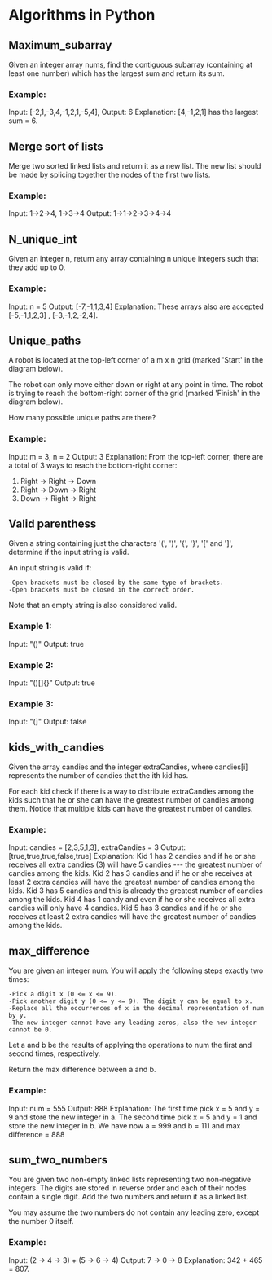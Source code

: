 # Algorithms in Python

## Maximum_subarray
Given an integer array nums, find the contiguous subarray (containing at least one number) which has the largest sum and return 
its sum.

### Example:

Input: [-2,1,-3,4,-1,2,1,-5,4],
Output: 6
Explanation: [4,-1,2,1] has the largest sum = 6.

## Merge sort of lists
Merge two sorted linked lists and return it as a new list. The new list should be made by splicing together the nodes of the first two lists.

### Example:

Input: 1->2->4, 1->3->4
Output: 1->1->2->3->4->4

## N_unique_int
Given an integer n, return any array containing n unique integers such that they add up to 0.

 

### Example:

Input: n = 5
Output: [-7,-1,1,3,4]
Explanation: These arrays also are accepted [-5,-1,1,2,3] , [-3,-1,2,-2,4].

## Unique_paths
A robot is located at the top-left corner of a m x n grid (marked 'Start' in the diagram below).

The robot can only move either down or right at any point in time. The robot is trying to reach the bottom-right corner of the grid (marked 'Finish' in the diagram below).

How many possible unique paths are there?

### Example:

Input: m = 3, n = 2
Output: 3
Explanation:
From the top-left corner, there are a total of 3 ways to reach the bottom-right corner:
1. Right -> Right -> Down
2. Right -> Down -> Right
3. Down -> Right -> Right

## Valid parenthess
Given a string containing just the characters '(', ')', '{', '}', '[' and ']', determine if the input string is valid.

An input string is valid if:

    -Open brackets must be closed by the same type of brackets.
    -Open brackets must be closed in the correct order.

Note that an empty string is also considered valid.

### Example 1:

Input: "()"
Output: true

### Example 2:

Input: "()[]{}"
Output: true

### Example 3:

Input: "(]"
Output: false

## kids_with_candies

Given the array candies and the integer extraCandies, where candies[i] represents the number of candies that the ith kid has.

For each kid check if there is a way to distribute extraCandies among the kids such that he or she can have the greatest number of candies among them. Notice that multiple kids can have the greatest number of candies.

### Example:

Input: candies = [2,3,5,1,3], extraCandies = 3
Output: [true,true,true,false,true] 
Explanation: 
Kid 1 has 2 candies and if he or she receives all extra candies (3) will have 5 candies --- the greatest number of candies among the kids. 
Kid 2 has 3 candies and if he or she receives at least 2 extra candies will have the greatest number of candies among the kids. 
Kid 3 has 5 candies and this is already the greatest number of candies among the kids. 
Kid 4 has 1 candy and even if he or she receives all extra candies will only have 4 candies. 
Kid 5 has 3 candies and if he or she receives at least 2 extra candies will have the greatest number of candies among the kids. 

## max_difference
You are given an integer num. You will apply the following steps exactly two times:

    -Pick a digit x (0 <= x <= 9).
    -Pick another digit y (0 <= y <= 9). The digit y can be equal to x.
    -Replace all the occurrences of x in the decimal representation of num by y.
    -The new integer cannot have any leading zeros, also the new integer cannot be 0.

Let a and b be the results of applying the operations to num the first and second times, respectively.

Return the max difference between a and b.

### Example:

Input: num = 555
Output: 888
Explanation: The first time pick x = 5 and y = 9 and store the new integer in a.
The second time pick x = 5 and y = 1 and store the new integer in b.
We have now a = 999 and b = 111 and max difference = 888

## sum_two_numbers
You are given two non-empty linked lists representing two non-negative integers. The digits are stored in reverse order and each of their nodes contain a single digit. Add the two numbers and return it as a linked list.

You may assume the two numbers do not contain any leading zero, except the number 0 itself.

### Example:

Input: (2 -> 4 -> 3) + (5 -> 6 -> 4)
Output: 7 -> 0 -> 8
Explanation: 342 + 465 = 807.
